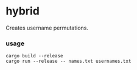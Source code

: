 # hybrid
Creates username permutations.

### usage

```
cargo build --release
cargo run --release -- names.txt usernames.txt
```

